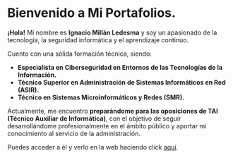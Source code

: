 # Bienvenido a Mi Portafolios. 

**¡Hola!** Mi nombre es **Ignacio Millán Ledesma** y soy un apasionado de la tecnología, la seguridad informática y el aprendizaje continuo.

Cuento con una sólida formación técnica, siendo:

- **Especialista en Ciberseguridad en Entornos de las Tecnologías de la Información.**
- **Técnico Superior en Administración de Sistemas Informáticos en Red (ASIR).**
- **Técnico en Sistemas Microinformáticos y Redes (SMR).**

Actualmente, me encuentro **preparándome para las oposiciones de TAI (Técnico Auxiliar de Informática)**, con el objetivo de seguir desarrollándome profesionalmente en el ámbito público y aportar mi conocimiento al servicio de la administración.

Puedes acceder a él y verlo en la web haciendo click [aquí](https://peseta05.github.io/Mi-Portafolios).
